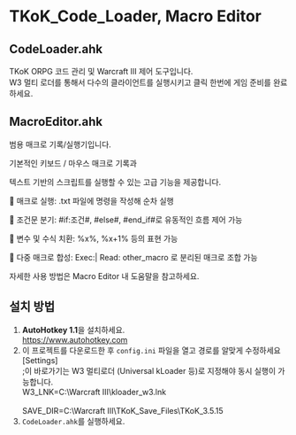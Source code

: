 # TKoK_Code_Loader, Macro Editor

## CodeLoader.ahk
TKoK ORPG 코드 관리 및 Warcraft III 제어 도구입니다. <br>
W3 멀티 로더를 통해서 다수의 클라이언트를 실행시키고 클릭 한번에 게임 준비를 완료하세요.

## MacroEditor.ahk
범용 매크로 기록/실행기입니다. <br>

기본적인 키보드 / 마우스 매크로 기록과

텍스트 기반의 스크립트를 실행할 수 있는 고급 기능을 제공합니다.

📜 매크로 실행: .txt 파일에 명령을 작성해 순차 실행

🔁 조건문 분기: #if:조건#, #else#, #end_if#로 유동적인 흐름 제어 가능

🧠 변수 및 수식 치환: %x%, %x+1% 등의 표현 가능

📌 다중 매크로 합성: Exec:| Read: other_macro 로 분리된 매크로 조합 가능

자세한 사용 방법은 Macro Editor 내 도움말을 참고하세요.

## 설치 방법
1. **AutoHotkey 1.1**을 설치하세요.  
https://www.autohotkey.com
2. 이 프로젝트를 다운로드한 후 `config.ini` 파일을 열고 경로를 알맞게 수정하세요<br>
[Settings]<br>
;이 바로가기는 W3 멀티로더 (Universal kLoader 등)로 지정해야 동시 실행이 가능합니다.<br>
W3_LNK=C:\Warcraft III\kloader_w3.lnk <br><br>
SAVE_DIR=C:\Warcraft III\TKoK_Save_Files\TKoK_3.5.15<br>
3. `CodeLoader.ahk`를 실행하세요.
